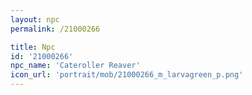 ```yaml
---
layout: npc
permalink: /21000266

title: Npc
id: '21000266'
npc_name: 'Cateroller Reaver'
icon_url: 'portrait/mob/21000266_m_larvagreen_p.png'
---
```

